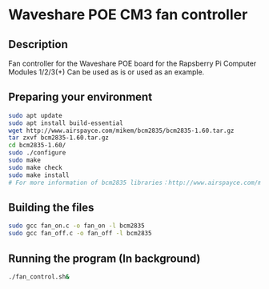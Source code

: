 # Waveshare POE CM3 fan controller

## Description
Fan controller for the Waveshare POE board for the Rapsberry Pi Computer Modules 1/2/3(+)
Can be used as is or used as an example.


## Preparing your environment
```sh
sudo apt update
sudo apt install build-essential
wget http://www.airspayce.com/mikem/bcm2835/bcm2835-1.60.tar.gz
tar zxvf bcm2835-1.60.tar.gz 
cd bcm2835-1.60/
sudo ./configure
sudo make
sudo make check
sudo make install
# For more information of bcm2835 libraries：http://www.airspayce.com/mikem/bcm2835/
```

## Building the files
```sh
sudo gcc fan_on.c -o fan_on -l bcm2835
sudo gcc fan_off.c -o fan_off -l bcm2835
```

## Running the program (In background)
```sh
./fan_control.sh&
```
